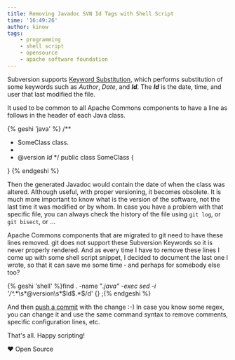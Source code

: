 ```yaml
---
title: Removing Javadoc SVN Id Tags with Shell Script
time: '16:49:26'
author: kinow
tags: 
    - programming
    - shell script
    - opensource
    - apache software foundation
---
```


Subversion supports [Keyword Substitution](http://svnbook.red-bean.com/en/1.4/svn.advanced.props.special.keywords.html), which performs substitution of some keywords such as _Author_, _Date_, and **_Id_**. The **_Id_** is the date, time, and user that last modified the file.

It used to be common to all Apache Commons components to have a line as follows in the header of each Java class.

{% geshi 'java' %}
/**
 * SomeClass class.
 *
 * @version $Id$
 */
public class SomeClass {
    
}
{% endgeshi %}

Then the generated Javadoc would contain the date of when the class was altered. Although useful, with proper versioning, it becomes obsolete. It is much more important to know what is the version of the software, not the last time it was modified or by whom. In case you have a problem with that specific file, you can always check the history of the file using `git log`, or `git bisect`, or &hellip;

Apache Commons components that are migrated to git need to have these lines removed. git does not support these Subversion Keywords so it is never properly rendered. And as every time I have to remove these lines I come up with some shell script snippet, I decided to document the last one I wrote, so that it can save me some time &dash; and perhaps for somebody else too?

{% geshi 'shell' %}find . -name "*.java" -exec sed -i '/^.*\*\s*@version\s*\$Id\$.*$/d' {} \;{% endgeshi %}

And then [push a commit](https://github.com/apache/commons-collections/commit/29d2e93966e7fb99a888a58ab43480e485dcdfc6) with the change :-) In case you know some regex, you can change it and use the same command syntax to remove comments, specific configuration lines, etc.

That's all. Happy scripting!

&hearts; Open Source

